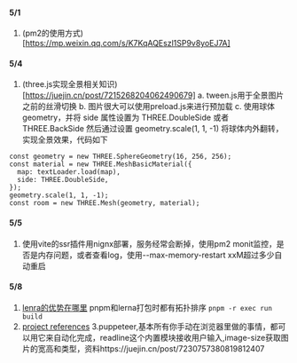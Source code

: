 #### 5/1
1. (pm2的使用方式)[https://mp.weixin.qq.com/s/K7KqAQEszl1SP9v8yoEJ7A]

#### 5/4
1. (three.js实现全景相关知识)[https://juejin.cn/post/7215268204062490679]
a. tween.js用于全景图片之前的丝滑切换
b. 图片很大可以使用preload.js来进行预加载
c. 使用球体geometry，并将 side 属性设置为 THREE.DoubleSide 或者 THREE.BackSide 然后通过设置 geometry.scale(1, 1, -1) 将球体内外翻转，实现全景效果，代码如下
```
const geometry = new THREE.SphereGeometry(16, 256, 256);
const material = new THREE.MeshBasicMaterial({
  map: textLoader.load(map),
  side: THREE.DoubleSide,
});
geometry.scale(1, 1, -1);
const room = new THREE.Mesh(geometry, material);
```

#### 5/5
1. 使用vite的ssr插件用nignx部署，服务经常会断掉，使用pm2 monit监控，是否是内存问题，或者查看log，使用--max-memory-restart xxM超过多少自动重启

#### 5/8
1. [lenra的优势在哪里](https://mp.weixin.qq.com/s/AKoCqtUTDpkrrDwor3Kxlw)
pnpm和lerna打包时都有拓扑排序
`pnpm -r exec run build`
2. [project references](https://mp.weixin.qq.com/s/IJYWOWHWGZSLQT9SukThlA)
3.puppeteer,基本所有你手动在浏览器里做的事情，都可以用它来自动化完成，readline这个内置模块接收用户输入,image-size获取图片的宽高和类型，资料https://juejin.cn/post/7230757380819812407
